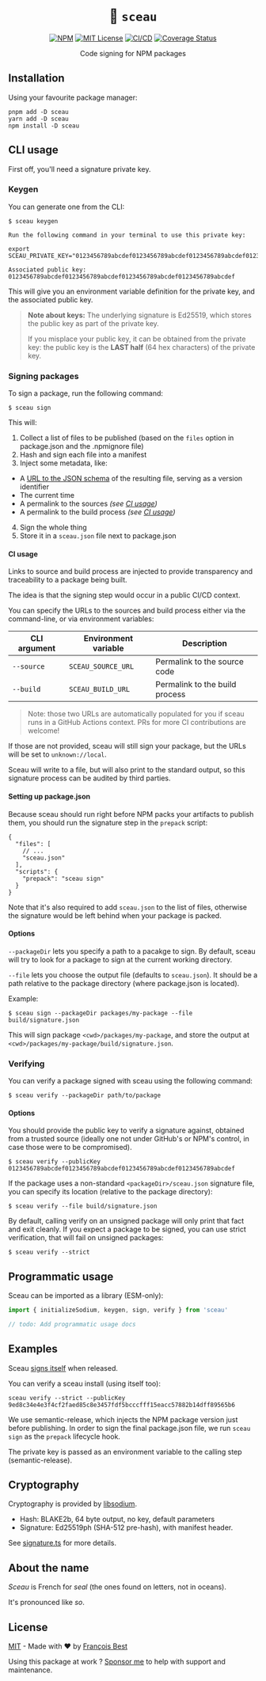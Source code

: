 <h1 align="center">🔏 <code>sceau</code></h1>

<div align="center">

[![NPM](https://img.shields.io/npm/v/sceau?color=red)](https://www.npmjs.com/package/sceau)
[![MIT License](https://img.shields.io/github/license/47ng/sceau.svg?color=blue)](https://github.com/47ng/sceau/blob/next/LICENSE)
[![CI/CD](https://github.com/47ng/sceau/workflows/CI%2FCD/badge.svg?branch=next)](https://github.com/47ng/sceau/actions)
[![Coverage Status](https://coveralls.io/repos/github/47ng/sceau/badge.svg?branch=next)](https://coveralls.io/github/47ng/sceau?branch=next)

</div>

<p align="center">
  Code signing for NPM packages
</p>

## Installation

Using your favourite package manager:

```
pnpm add -D sceau
yarn add -D sceau
npm install -D sceau
```

## CLI usage

First off, you'll need a signature private key.

### Keygen

You can generate one from the CLI:

```
$ sceau keygen

Run the following command in your terminal to use this private key:

export SCEAU_PRIVATE_KEY="0123456789abcdef0123456789abcdef0123456789abcdef0123456789abcdef0123456789abcdef0123456789abcdef0123456789abcdef0123456789abcdef"

Associated public key:
0123456789abcdef0123456789abcdef0123456789abcdef0123456789abcdef
```

This will give you an environment variable definition for the private key,
and the associated public key.

> **Note about keys:**
> The underlying signature is Ed25519, which stores the public key as part of
> the private key.
>
> If you misplace your public key, it can be obtained from the private key:
> the public key is the **LAST half** (64 hex characters) of the private key.

### Signing packages

To sign a package, run the following command:

```
$ sceau sign
```

This will:

1. Collect a list of files to be published (based on the `files` option in package.json and the .npmignore file)
2. Hash and sign each file into a manifest
3. Inject some metadata, like:

- A [URL to the JSON schema](https://raw.githubusercontent.com/47ng/sceau/main/src/schemas/v1.schema.json) of the resulting file, serving as a version identifier
- The current time
- A permalink to the sources _(see [CI usage](#ci-usage))_
- A permalink to the build process _(see [CI usage](#ci-usage))_

4. Sign the whole thing
5. Store it in a `sceau.json` file next to package.json

#### CI usage

Links to source and build process are injected to provide transparency and
traceability to a package being built.

The idea is that the signing step would occur in a public CI/CD context.

You can specify the URLs to the sources and build process either via the command-line,
or via environment variables:

| CLI argument | Environment variable | Description                    |
| ------------ | -------------------- | ------------------------------ |
| `--source`   | `SCEAU_SOURCE_URL`   | Permalink to the source code   |
| `--build`    | `SCEAU_BUILD_URL`    | Permalink to the build process |

> Note: those two URLs are automatically populated for you if sceau runs in a
> GitHub Actions context. PRs for more CI contributions are welcome!

If those are not provided, sceau will still sign your package, but the URLs
will be set to `unknown://local`.

Sceau will write to a file, but will also print to the standard output, so this
signature process can be audited by third parties.

#### Setting up package.json

Because sceau should run right before NPM packs your artifacts to publish them,
you should run the signature step in the `prepack` script:

```jsonc
{
  "files": [
    // ...
    "sceau.json"
  ],
  "scripts": {
    "prepack": "sceau sign"
  }
}
```

Note that it's also required to add `sceau.json` to the list of files, otherwise
the signature would be left behind when your package is packed.

#### Options

`--packageDir` lets you specify a path to a pacakge to sign.
By default, sceau will try to look for a package to sign at the current working
directory.

`--file` lets you choose the output file (defaults to `sceau.json`). It should
be a path relative to the package directory (where package.json is located).

Example:

```
$ sceau sign --packageDir packages/my-package --file build/signature.json
```

This will sign package `<cwd>/packages/my-package`, and store the output at
`<cwd>/packages/my-package/build/signature.json`.

### Verifying

You can verify a package signed with sceau using the following command:

```
$ sceau verify --packageDir path/to/package
```

#### Options

You should provide the public key to verify a signature against, obtained from
a trusted source (ideally one not under GitHub's or NPM's control, in case those
were to be compromised).

```
$ sceau verify --publicKey 0123456789abcdef0123456789abcdef0123456789abcdef0123456789abcdef
```

If the package uses a non-standard `<packageDir>/sceau.json` signature file,
you can specify its location (relative to the package directory):

```
$ sceau verify --file build/signature.json
```

By default, calling verify on an unsigned package will only print that fact
and exit cleanly. If you expect a package to be signed, you can use strict
verification, that will fail on unsigned packages:

```
$ sceau verify --strict
```

## Programmatic usage

Sceau can be imported as a library (ESM-only):

```ts
import { initializeSodium, keygen, sign, verify } from 'sceau'

// todo: Add programmatic usage docs
```

## Examples

Sceau [signs itself](.github/workflows/ci-cd.yml) when released.

You can verify a sceau install (using itself too):

```
sceau verify --strict --publicKey 9ed8c34e4e3f4cf2faed85c8e3457fdf5bcccfff15eacc57882b14dff89565b6
```

We use semantic-release, which injects the NPM package version just
before publishing. In order to sign the final package.json file,
we run `sceau sign` as the `prepack` lifecycle hook.

The private key is passed as an environment variable to the calling
step (semantic-release).

## Cryptography

Cryptography is provided by [libsodium](https://github.com/jedisct1/libsodium.js).

- Hash: BLAKE2b, 64 byte output, no key, default parameters
- Signature: Ed25519ph (SHA-512 pre-hash), with manifest header.

See [signature.ts](./src/crypto/signature.ts) for more details.

## About the name

_Sceau_ is French for _seal_ (the ones found on letters, not in oceans).

It's pronounced like _so_.

## License

[MIT](https://github.com/47ng/sceau/blob/master/LICENSE) - Made with ❤️ by [François Best](https://francoisbest.com)

Using this package at work ? [Sponsor me](https://github.com/sponsors/franky47) to help with support and maintenance.
